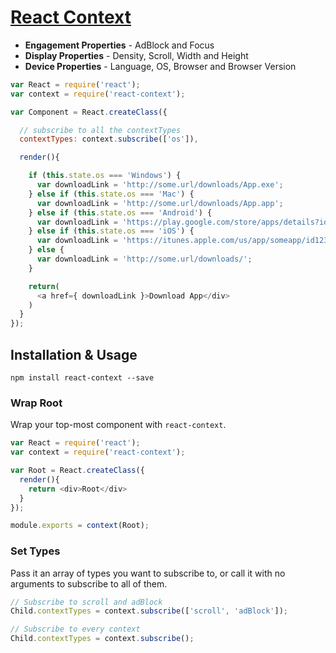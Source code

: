 # [React Context](http://casesandberg.github.io/react-context/)

* **Engagement Properties** - AdBlock and Focus
* **Display Properties** - Density, Scroll, Width and Height
* **Device Properties** - Language, OS, Browser and Browser Version

```javascript
var React = require('react');
var context = require('react-context');

var Component = React.createClass({

  // subscribe to all the contextTypes
  contextTypes: context.subscribe(['os']),

  render(){

    if (this.state.os === 'Windows') {
      var downloadLink = 'http://some.url/downloads/App.exe';
    } else if (this.state.os === 'Mac') {
      var downloadLink = 'http://some.url/downloads/App.app';
    } else if (this.state.os === 'Android') {
      var downloadLink = 'https://play.google.com/store/apps/details?id=com.app.some';
    } else if (this.state.os === 'iOS') {
      var downloadLink = 'https://itunes.apple.com/us/app/someapp/id12345678';
    } else {
      var downloadLink = 'http://some.url/downloads/';
    }

    return(
      <a href={ downloadLink }>Download App</div>
    )
  }
});
```

## Installation & Usage

```
npm install react-context --save
```

### Wrap Root
Wrap your top-most component with `react-context`.

```javascript
var React = require('react');
var context = require('react-context');

var Root = React.createClass({
  render(){
    return <div>Root</div>
  }
});

module.exports = context(Root);
```

### Set Types
Pass it an array of types you want to subscribe to, or call it with no arguments to subscribe to all of them.

```javascript
// Subscribe to scroll and adBlock
Child.contextTypes = context.subscribe(['scroll', 'adBlock']);

// Subscribe to every context
Child.contextTypes = context.subscribe();
```
